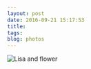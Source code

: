 ```yaml
---
layout: post
date: 2016-09-21 15:17:53
title: 
tags:
blog: photos
---
```

![Lisa and flower](/assets/photoblog/lisa-flower.jpg)